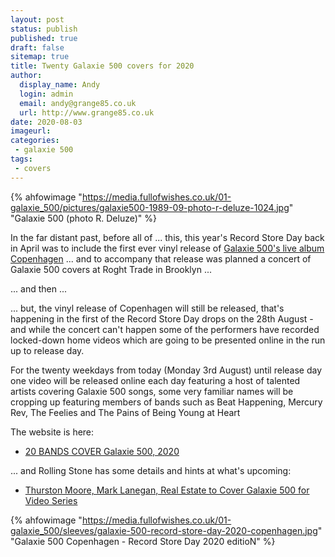 ```yaml
---
layout: post
status: publish
published: true
draft: false
sitemap: true
title: Twenty Galaxie 500 covers for 2020
author:
  display_name: Andy
  login: admin
  email: andy@grange85.co.uk
  url: http://www.grange85.co.uk
date: 2020-08-03
imageurl: 
categories:
 - galaxie 500
tags:
 - covers
---
```


 {% ahfowimage "https://media.fullofwishes.co.uk/01-galaxie_500/pictures/galaxie500-1989-09-photo-r-deluze-1024.jpg" "Galaxie 500 (photo R. Deluze)" %}

In the far distant past, before all of ... this, this year's Record Store Day back in April was to include the first ever vinyl release of [Galaxie 500's live album Copenhagen](https://www.fullofwishes.co.uk/database/galaxie-500/releases/galaxie-500-copenhagen/#202020-rsd-lp) ... and to accompany that release was planned a concert of Galaxie 500 covers at Roght Trade in Brooklyn ...

... and then ... 

... but, the vinyl release of Copenhagen will still be released, that's happening in the first of the Record Store Day drops on the 28th August - and while the concert can't happen some of the performers have recorded locked-down home videos which are going to be presented online in the run up to release day.

For the twenty weekdays from today (Monday 3rd August) until release day one video will be released online each day featuring a host of talented artists covering Galaxie 500 songs, some very familiar names will be cropping up featuring members of bands such as Beat Happening, Mercury Rev, The Feelies and The Pains of Being Young at Heart



The website is here:
 - [20 BANDS COVER Galaxie 500, 2020](https://www.20-20-20.com/twentysongs2020)

... and Rolling Stone has some details and hints at what's upcoming:
 - [Thurston Moore, Mark Lanegan, Real Estate to Cover Galaxie 500 for Video Series](https://www.rollingstone.com/music/music-news/thurston-moore-mark-lanegan-real-estate-galaxie-500-tribute-1038266/)


{% ahfowimage "https://media.fullofwishes.co.uk/01-galaxie_500/sleeves/galaxie-500-record-store-day-2020-copenhagen.jpg" "Galaxie 500 Copenhagen - Record Store Day 2020 editioN" %}
